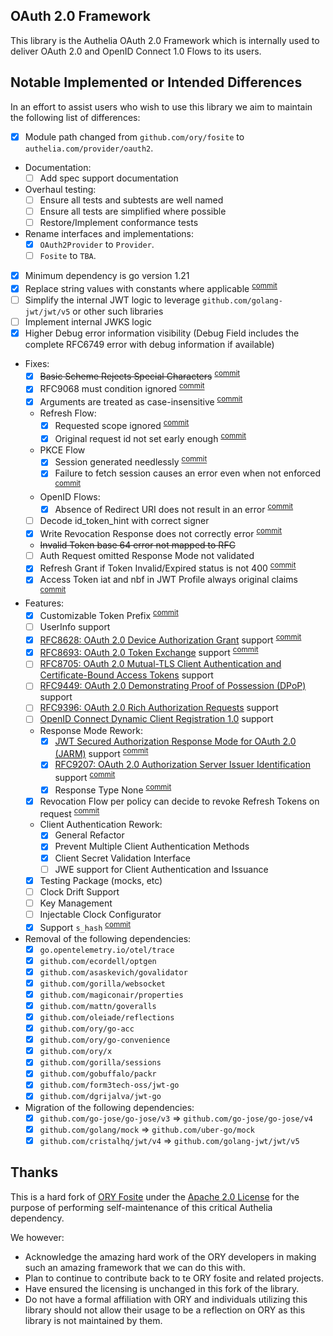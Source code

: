 ## OAuth 2.0 Framework

This library is the Authelia OAuth 2.0 Framework which is internally used to
deliver OAuth 2.0 and OpenID Connect 1.0 Flows to its users.

## Notable Implemented or Intended Differences

In an effort to assist users who wish to use this library we aim to maintain the
following list of differences:

- [x] Module path changed from `github.com/ory/fosite` to
      `authelia.com/provider/oauth2`.
- Documentation:
  - [ ] Add spec support documentation
- Overhaul testing:
  - [ ] Ensure all tests and subtests are well named
  - [ ] Ensure all tests are simplified where possible
  - [ ] Restore/Implement conformance tests
- Rename interfaces and implementations:
  - [x] `OAuth2Provider` to `Provider`.
  - [ ] `Fosite` to `TBA`.
- [x] Minimum dependency is go version 1.21
- [x] Replace string values with constants where applicable
      <sup>[commit](https://github.com/authelia/oauth2-provider/commit/de536dc0c9cd5f080c387621799e644319587bd0)</sup>
- [ ] Simplify the internal JWT logic to leverage `github.com/golang-jwt/jwt/v5`
      or other such libraries
- [ ] Implement internal JWKS logic
- [x] Higher Debug error information visibility (Debug Field includes the
      complete RFC6749 error with debug information if available)
- Fixes:
  - [x] ~~Basic Scheme Rejects Special Characters~~
        <sup>[commit](https://github.com/authelia/oauth2-provider/commit/2314625eb1f21987a9199fb1cdf6da6cee4df965)</sup>
  - [x] RFC9068 must condition ignored
        <sup>[commit](https://github.com/authelia/oauth2-provider/commit/c6e7a18ee9066b8c17c6f30a180d44507e2e2ff1)</sup>
  - [x] Arguments are treated as case-insensitive
        <sup>[commit](https://github.com/authelia/oauth2-provider/commit/8418ced18790dc885e5baa0733e93410f3a3a994)
  - Refresh Flow:
    - [x] Requested scope ignored
          <sup>[commit](https://github.com/authelia/oauth2-provider/commit/6584d3495422a97ef9aba92e762ffaebce010dd0)</sup>
    - [x] Original request id not set early enough
          <sup>[commit](https://github.com/authelia/oauth2-provider/commit/6584d3495422a97ef9aba92e762ffaebce010dd0)</sup>
  - PKCE Flow
    - [x] Session generated needlessly
          <sup>[commit](https://github.com/authelia/oauth2-provider/commit/dbdadf5dee92d13683eeacaa198c28d6704ddb1c)</sup>
    - [x] Failure to fetch session causes an error even when not enforced
          <sup>[commit](https://github.com/authelia/oauth2-provider/commit/dbdadf5dee92d13683eeacaa198c28d6704ddb1c)</sup>
  - OpenID Flows:
    - [x] Absence of Redirect URI does not result in an error
          <sup>[commit](https://github.com/authelia/oauth2-provider/commit/f4652d60c850d167da00e2d2fe9096776eff9465)</sup>
  - [ ] Decode id_token_hint with correct signer
  - [x] Write Revocation Response does not correctly error
        <sup>[commit](https://github.com/authelia/oauth2-provider/commit/6dffe2d9bdc3fc974f7c2c865aef2a8b2cb78402)</sup>
  - ~~Invalid Token base 64 error not mapped to RFC~~
  - [ ] Auth Request omitted Response Mode not validated
  - [x] Refresh Grant if Token Invalid/Expired status is not 400
        <sup>[commit](https://github.com/authelia/oauth2-provider/commit/8e58bcae054dffbad1c920e0bbaa022dfac71f66)</sup>
  - [x] Access Token iat and nbf in JWT Profile always original claims
        <sup>[commit](https://github.com/authelia/oauth2-provider/commit/a87d91df762a8fe26282145ba9dace0461f31b4d)</sup>
- Features:
  - [x] Customizable Token Prefix
        <sup>[commit](https://github.com/authelia/oauth2-provider/commit/4f55dabdf5d87c34053992c3de3fe7b1bf1046f3)</sup>
  - [ ] UserInfo support
  - [x] [RFC8628: OAuth 2.0 Device Authorization Grant](https://datatracker.ietf.org/doc/html/rfc8628)
        support
        <sup>[commit](https://github.com/authelia/oauth2-provider/commit/be088375c5c0077f33976991cfbc056450fd6d58)</sup>
  - [x] [RFC8693: OAuth 2.0 Token Exchange](https://datatracker.ietf.org/doc/html/rfc8693)
        support
        <sup>[commit](https://github.com/authelia/oauth2-provider/commit/add3cbecb9d35e2b7c29426cf5d898c9b1599e3b)</sup>
  - [ ] [RFC8705: OAuth 2.0 Mutual-TLS Client Authentication and Certificate-Bound Access Tokens](https://datatracker.ietf.org/doc/html/rfc8705)
        support
  - [ ] [RFC9449: OAuth 2.0 Demonstrating Proof of Possession (DPoP)](https://datatracker.ietf.org/doc/html/rfc9449)
        support
  - [ ] [RFC9396: OAuth 2.0 Rich Authorization Requests](https://datatracker.ietf.org/doc/html/rfc9396)
        support
  - [ ] [OpenID Connect Dynamic Client Registration 1.0](https://openid.net/specs/openid-connect-registration-1_0.html)
        support
  - Response Mode Rework:
    - [x] [JWT Secured Authorization Response Mode for OAuth 2.0 (JARM)](https://openid.net/specs/oauth-v2-jarm.html)
          support
          <sup>[commit](https://github.com/authelia/oauth2-provider/commit/2b6436032f041160311645d4e8a8b129f8986a89)</sup>
    - [x] [RFC9207: OAuth 2.0 Authorization Server Issuer Identification](https://datatracker.ietf.org/doc/html/rfc9207)
          support
          <sup>[commit](https://github.com/authelia/oauth2-provider/commit/28cb8cddc09d1dcd4b9ec42870499d8a37223366)</sup>
    - [x] Response Type None
          <sup>[commit](https://github.com/authelia/oauth2-provider/commit/22c6e980c01eff4fb659c2b4a0a9b53d9e93edea)</sup>
  - [x] Revocation Flow per policy can decide to revoke Refresh Tokens on
        request <sup>[commit](e3ffc451f1c7056494f9dc3e51d47e84f12357de)</sup>
  - Client Authentication Rework:
    - [x] General Refactor
    - [x] Prevent Multiple Client Authentication Methods
    - [x] Client Secret Validation Interface
    - [ ] JWE support for Client Authentication and Issuance
  - [x] Testing Package (mocks, etc)
  - [ ] Clock Drift Support
  - [ ] Key Management
  - [ ] Injectable Clock Configurator
  - [x] Support `s_hash`
        <sup>[commit](https://github.com/authelia/oauth2-provider/commit/edbbbe9467c70a2578db4b9af4d6cd319f74886e)</sup>
- Removal of the following dependencies:
  - [x] `go.opentelemetry.io/otel/trace`
  - [x] `github.com/ecordell/optgen`
  - [x] `github.com/asaskevich/govalidator `
  - [x] `github.com/gorilla/websocket`
  - [x] `github.com/magiconair/properties`
  - [x] `github.com/mattn/goveralls`
  - [x] `github.com/oleiade/reflections`
  - [x] `github.com/ory/go-acc`
  - [x] `github.com/ory/go-convenience`
  - [x] `github.com/ory/x`
  - [x] `github.com/gorilla/sessions`
  - [x] `github.com/gobuffalo/packr`
  - [x] `github.com/form3tech-oss/jwt-go`
  - [x] `github.com/dgrijalva/jwt-go`
- Migration of the following dependencies:
  - [x] `github.com/go-jose/go-jose/v3` => `github.com/go-jose/go-jose/v4`
  - [x] `github.com/golang/mock` => `github.com/uber-go/mock`
  - [x] `github.com/cristalhq/jwt/v4` => `github.com/golang-jwt/jwt/v5`

## Thanks

This is a hard fork of [ORY Fosite](https://github.com/ory/fosite) under the
[Apache 2.0 License](LICENSE) for the purpose of performing self-maintenance of
this critical Authelia dependency.

We however:

- Acknowledge the amazing hard work of the ORY developers in making such an
  amazing framework that we can do this with.
- Plan to continue to contribute back to te ORY fosite and related projects.
- Have ensured the licensing is unchanged in this fork of the library.
- Do not have a formal affiliation with ORY and individuals utilizing this
  library should not allow their usage to be a reflection on ORY as this library
  is not maintained by them.
